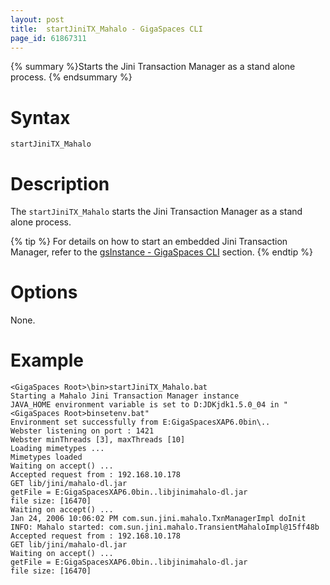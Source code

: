 ```yaml
---
layout: post
title:  startJiniTX_Mahalo - GigaSpaces CLI
page_id: 61867311
---
```


{% summary %}Starts the Jini Transaction Manager as a stand alone process. {% endsummary %}

# Syntax

    startJiniTX_Mahalo

# Description

The `startJiniTX_Mahalo` starts the Jini Transaction Manager as a stand alone process.

{% tip %}
For details on how to start an embedded Jini Transaction Manager, refer to the [gsInstance - GigaSpaces CLI](./gsinstance---gigaspaces-cli.html) section.
{% endtip %}

# Options

None.

# Example

    <GigaSpaces Root>\bin>startJiniTX_Mahalo.bat
    Starting a Mahalo Jini Transaction Manager instance
    JAVA_HOME environment variable is set to D:JDKjdk1.5.0_04 in "<GigaSpaces Root>binsetenv.bat"
    Environment set successfully from E:GigaSpacesXAP6.0bin\..
    Webster listening on port : 1421
    Webster minThreads [3], maxThreads [10]
    Loading mimetypes ...
    Mimetypes loaded
    Waiting on accept() ...
    Accepted request from : 192.168.10.178
    GET lib/jini/mahalo-dl.jar
    getFile = E:GigaSpacesXAP6.0bin..libjinimahalo-dl.jar
    file size: [16470]
    Waiting on accept() ...
    Jan 24, 2006 10:06:02 PM com.sun.jini.mahalo.TxnManagerImpl doInit
    INFO: Mahalo started: com.sun.jini.mahalo.TransientMahaloImpl@15ff48b
    Accepted request from : 192.168.10.178
    GET lib/jini/mahalo-dl.jar
    Waiting on accept() ...
    getFile = E:GigaSpacesXAP6.0bin..libjinimahalo-dl.jar
    file size: [16470]
